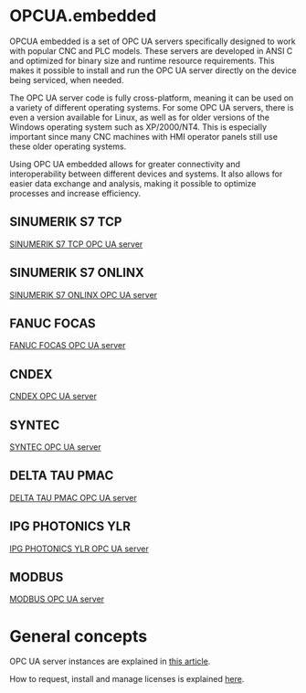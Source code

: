 # OPCUA.embedded

OPCUA embedded is a set of OPC UA servers specifically designed to work with popular CNC and PLC models. These servers are developed in ANSI C and optimized for binary size and runtime resource requirements. This makes it possible to install and run the OPC UA server directly on the device being serviced, when needed.

The OPC UA server code is fully cross-platform, meaning it can be used on a variety of different operating systems. For some OPC UA servers, there is even a version available for Linux, as well as for older versions of the Windows operating system such as XP/2000/NT4. This is especially important since many CNC machines with HMI operator panels still use these older operating systems.

Using OPC UA embedded allows for greater connectivity and interoperability between different devices and systems. It also allows for easier data exchange and analysis, making it possible to optimize processes and increase efficiency.

## SINUMERIK S7 TCP
[SINUMERIK S7 TCP OPC UA server](../../wiki/SINUMERIK-S7-TCP)

## SINUMERIK S7 ONLINX
[SINUMERIK S7 ONLINX OPC UA server](../../wiki/SINUMERIK-S7-ONLINX)

## FANUC FOCAS
[FANUC FOCAS OPC UA server](../../wiki/FANUC-FOCAS)

## CNDEX
[CNDEX OPC UA server](../../wiki/CNDEX)

## SYNTEC
[SYNTEC OPC UA server](../../wiki/SYNTEC)

## DELTA TAU PMAC
[DELTA TAU PMAC OPC UA server](../../wiki/DELTA-TAU-PMAC)

## IPG PHOTONICS YLR
[IPG PHOTONICS YLR OPC UA server](../../wiki/IPG-PHOTONICS-YLR)

## MODBUS
[MODBUS OPC UA server](../../wiki/MODBUS)

# General concepts

OPC UA server instances are explained in [this article](../../wiki/Instances).

How to request, install and manage licenses is explained [here](../../wiki/Licensing).
